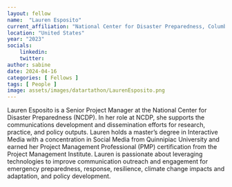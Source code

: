 ```yaml
---
layout: fellow
name:  "Lauren Esposito"
current_affiliation: "National Center for Disaster Preparedness, Columbia Climate School, Columbia University"
location: "United States"
year: "2023"
socials:
    linkedin: 
    twitter: 
author: sabine
date: 2024-04-16
categories: [ Fellows ]
tags: [ People ]
image: assets/images/datartathon/LaurenEsposito.png
---
```


Lauren Esposito is a Senior Project Manager at the National Center for Disaster Preparedness (NCDP). In her role at NCDP, she supports the communications development and dissemination efforts for research, practice, and policy outputs. Lauren holds a master’s degree in Interactive Media with a concentration in Social Media from Quinnipiac University and earned her Project Management Professional (PMP) certification from the Project Management Institute. Lauren is passionate about leveraging technologies to improve communication outreach and engagement for emergency preparedness, response, resilience, climate change impacts and adaptation, and policy development. 
